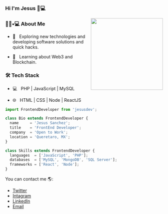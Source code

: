 ### Hi I'm Jesus 👋💻

<img align='right' src="https://media.giphy.com/media/M9gbBd9nbDrOTu1Mqx/giphy.gif" width="230">

<h3> 👨🏻•💻 About Me </h3>



- 🤔 &nbsp; Exploring new technologies and developing software solutions and quick hacks.

- 🌱 &nbsp; Learning about Web3 and Blockchain.



<h3>🛠 Tech Stack</h3>



- 💻 &nbsp; PHP | JavaScript | MySQL

- 🌐 &nbsp; HTML | CSS  | Node | ReactJS

<!--

- 🛢 &nbsp; MySQL | MongoDB | SQL Server

- 🔧 &nbsp; Git | Markdown 

- 🖥 &nbsp; Illustrator| Photoshop | Figma

-->


```js
import FrontendDeveloper from 'jesusdev';

class Bio extends FrontendDeveloper {
  name     = 'Jesus Sanchez';
  title    = 'FrontEnd Developer';
  company  = 'Open to Work';
  location = 'Queretaro, MX';
}

class Skills extends FrontendDeveloper {
  languages  = ['JavaScript', 'PHP'];
  databases  = ['MySQL', 'MongoDB', 'SQL Server'];
  frameworks = ['React', 'Node'];
}
```

You can contact me 🌎:
- [Twitter](https://twitter.com/Yiisuscode)
- [Intagram](https://www.instagram.com/jesus_albertosm/)
- [LinkedIn](https://www.linkedin.com/in/jesus-alberto-s-616a41198/)
- [Email](mailto:jesus8347@gmail.com)

